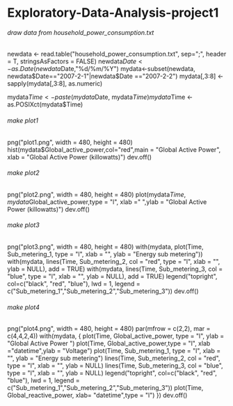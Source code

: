 Exploratory-Data-Analysis-project1
==================================


###### draw data from household_power_consumption.txt 
newdata <- read.table("household_power_consumption.txt", sep=";", header = T, stringsAsFactors = FALSE)
newdata$Date <- as.Date(newdata$Date,"%d/%m/%Y")
mydata<-subset(newdata, newdata$Date=="2007-2-1"|newdata$Date =="2007-2-2")
mydata[,3:8] <- sapply(mydata[,3:8], as.numeric)

mydata$Time <- paste(mydata$Date, mydata$Time)
mydata$Time <- as.POSIXct(mydata$Time)


###### make plot1
png("plot1.png", width = 480, height = 480)
hist(mydata$Global_active_power,col="red",main = "Global Active Power", 
         xlab = "Global Active Power (killowatts)")
dev.off()

###### make plot2
png("plot2.png", width = 480, height = 480)
plot(mydata$Time, mydata$Global_active_power,type = "l", xlab =" ",ylab = "Global Active Power (killowatts)")
dev.off()

###### make plot3
png("plot3.png", width = 480, height = 480)
with(mydata, plot(Time, Sub_metering_1, type = "l", xlab = "", ylab = "Energy sub metering"))
with(mydata, lines(Time, Sub_metering_2, col = "red", type = "l", xlab = "", ylab = NULL), add = TRUE)
with(mydata, lines(Time, Sub_metering_3, col = "blue", type = "l", xlab = "", ylab = NULL), add = TRUE)
legend("topright", col=c("black", "red", "blue"), lwd = 1, legend = c("Sub_metering_1","Sub_metering_2","Sub_metering_3"))
dev.off()

###### make plot4
png("plot4.png", width = 480, height = 480)
par(mfrow = c(2,2), mar = c(4,4,2,4))
with(mydata, {
  plot(Time, Global_active_power, type = "l", ylab = "Global Active Power ")
  plot(Time, Global_active_power,type = "l", xlab ="datetime",ylab = "Voltage")
  plot(Time, Sub_metering_1, type = "l", xlab = "", ylab = "Energy sub metering")
  lines(Time, Sub_metering_2, col = "red", type = "l", xlab = "", ylab = NULL)
  lines(Time, Sub_metering_3, col = "blue", type = "l", xlab = "", ylab = NULL)
  legend("topright", col=c("black", "red", "blue"), lwd = 1, legend = c("Sub_metering_1","Sub_metering_2","Sub_metering_3"))
  plot(Time, Global_reactive_power, xlab= "datetime",type = "l")
})
dev.off()

